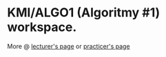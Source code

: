 # **KMI/ALGO1 (Algoritmy #1) workspace.**  
More @ [lecturer's page](http://belohlavek.inf.upol.cz/vyuka/alm1-2021-22.html) or [practicer's page](https://apollo.inf.upol.cz/~urbanec/teaching/2021/algo1/algorithm-design-1.html)
